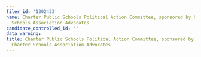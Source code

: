 ```yaml
---
filer_id: '1302433'
name: Charter Public Schools Political Action Committee, sponsored by California Charter
  Schools Association Advocates
candidate_controlled_id: ''
data_warning: 
title: Charter Public Schools Political Action Committee, sponsored by California
  Charter Schools Association Advocates
---
```

